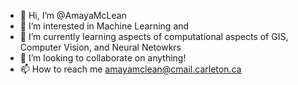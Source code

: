 - 👋 Hi, I’m @AmayaMcLean
- 👀 I’m interested in Machine Learning and 
- 🌱 I’m currently learning aspects of computational aspects of GIS, Computer Vision, and Neural Netowkrs 
- 💞️ I’m looking to collaborate on anything!
- 📫 How to reach me amayamclean@cmail.carleton.ca

<!---
AmayaMcLean/AmayaMcLean is a ✨ special ✨ repository because its `README.md` (this file) appears on your GitHub profile.
You can click the Preview link to take a look at your changes.
--->
